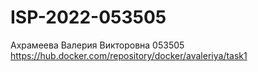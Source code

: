 # ISP-2022-053505
Ахрамеева Валерия Викторовна 053505
https://hub.docker.com/repository/docker/avaleriya/task1
